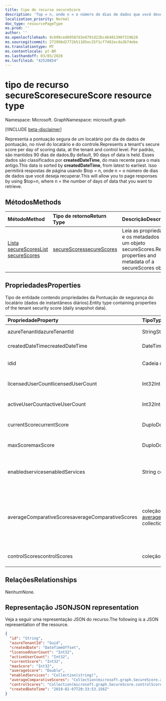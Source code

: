```yaml
---
title: tipo de recurso secureScore
description: 'Top = n, onde n = o número de dias de dados que você deseja recuperar. '
localization_priority: Normal
doc_type: resourcePageType
ms.prod: ''
author: ''
ms.openlocfilehash: 9c699ced69587d3e9791d22bc464013907319620
ms.sourcegitcommit: 272996d2772b51105ec25f1cf7482ecda3b74ebe
ms.translationtype: MT
ms.contentlocale: pt-BR
ms.lasthandoff: 03/05/2020
ms.locfileid: "42520854"
---
```

# <a name="securescore-resource-type"></a><span data-ttu-id="9b7a6-103">tipo de recurso secureScore</span><span class="sxs-lookup"><span data-stu-id="9b7a6-103">secureScore resource type</span></span>

<span data-ttu-id="9b7a6-104">Namespace: Microsoft. Graph</span><span class="sxs-lookup"><span data-stu-id="9b7a6-104">Namespace: microsoft.graph</span></span>

[!INCLUDE [beta-disclaimer](../../includes/beta-disclaimer.md)]

<span data-ttu-id="9b7a6-105">Representa a pontuação segura de um locatário por dia de dados de pontuação, no nível do locatário e do controle.</span><span class="sxs-lookup"><span data-stu-id="9b7a6-105">Represents a tenant's secure score per day of scoring data, at the tenant and control level.</span></span> <span data-ttu-id="9b7a6-106">Por padrão, são mantidos 90 dias de dados.</span><span class="sxs-lookup"><span data-stu-id="9b7a6-106">By default, 90 days of data is held.</span></span> <span data-ttu-id="9b7a6-107">Esses dados são classificados por **createdDateTime**, do mais recente para o mais antigo.</span><span class="sxs-lookup"><span data-stu-id="9b7a6-107">This data is sorted by **createdDateTime**, from latest to earliest.</span></span> <span data-ttu-id="9b7a6-108">Isso permitirá respostas de página usando $top = n, onde n = o número de dias de dados que você deseja recuperar.</span><span class="sxs-lookup"><span data-stu-id="9b7a6-108">This will allow you to page responses by using $top=n, where n = the number of days of data that you want to retrieve.</span></span> 


## <a name="methods"></a><span data-ttu-id="9b7a6-109">Métodos</span><span class="sxs-lookup"><span data-stu-id="9b7a6-109">Methods</span></span>

| <span data-ttu-id="9b7a6-110">Método</span><span class="sxs-lookup"><span data-stu-id="9b7a6-110">Method</span></span>   | <span data-ttu-id="9b7a6-111">Tipo de retorno</span><span class="sxs-lookup"><span data-stu-id="9b7a6-111">Return Type</span></span>|<span data-ttu-id="9b7a6-112">Descrição</span><span class="sxs-lookup"><span data-stu-id="9b7a6-112">Description</span></span>|
|:---------------|:--------|:----------|
|[<span data-ttu-id="9b7a6-113">Lista secureScores</span><span class="sxs-lookup"><span data-stu-id="9b7a6-113">List secureScores</span></span>](../api/securescores-list.md) | [<span data-ttu-id="9b7a6-114">secureScores</span><span class="sxs-lookup"><span data-stu-id="9b7a6-114">secureScores</span></span>](securescores.md) |<span data-ttu-id="9b7a6-115">Leia as propriedades e os metadados de um objeto secureScores.</span><span class="sxs-lookup"><span data-stu-id="9b7a6-115">Read properties and metadata of a secureScores object.</span></span>|


## <a name="properties"></a><span data-ttu-id="9b7a6-116">Propriedades</span><span class="sxs-lookup"><span data-stu-id="9b7a6-116">Properties</span></span>
<span data-ttu-id="9b7a6-117">Tipo de entidade contendo propriedades da Pontuação de segurança do locatário (dados de instantâneos diários).</span><span class="sxs-lookup"><span data-stu-id="9b7a6-117">Entity type containing properties of the tenant security score (daily snapshot data).</span></span>

|<span data-ttu-id="9b7a6-118">Propriedade</span><span class="sxs-lookup"><span data-stu-id="9b7a6-118">Property</span></span> |<span data-ttu-id="9b7a6-119">Tipo</span><span class="sxs-lookup"><span data-stu-id="9b7a6-119">Type</span></span> |<span data-ttu-id="9b7a6-120">Descrição</span><span class="sxs-lookup"><span data-stu-id="9b7a6-120">Description</span></span> |
|:--|:--|:--|
|   <span data-ttu-id="9b7a6-121">azureTenantId</span><span class="sxs-lookup"><span data-stu-id="9b7a6-121">azureTenantId</span></span>   |   <span data-ttu-id="9b7a6-122">String</span><span class="sxs-lookup"><span data-stu-id="9b7a6-122">String</span></span>  |   <span data-ttu-id="9b7a6-123">Cadeia de caracteres GUID para ID do locatário.</span><span class="sxs-lookup"><span data-stu-id="9b7a6-123">GUID string for tenant ID.</span></span>  |
|   <span data-ttu-id="9b7a6-124">createdDateTime</span><span class="sxs-lookup"><span data-stu-id="9b7a6-124">createdDateTime</span></span> |   <span data-ttu-id="9b7a6-125">DateTimeOffset</span><span class="sxs-lookup"><span data-stu-id="9b7a6-125">DateTimeOffset</span></span>  |   <span data-ttu-id="9b7a6-126">A data em que a entidade é criada.</span><span class="sxs-lookup"><span data-stu-id="9b7a6-126">The date when the entity is created.</span></span>  |
|   <span data-ttu-id="9b7a6-127">id</span><span class="sxs-lookup"><span data-stu-id="9b7a6-127">id</span></span>  |   <span data-ttu-id="9b7a6-128">Cadeia de caracteres</span><span class="sxs-lookup"><span data-stu-id="9b7a6-128">String</span></span>  |   <span data-ttu-id="9b7a6-129">Combinação de azureTenantId_createdDateTime.</span><span class="sxs-lookup"><span data-stu-id="9b7a6-129">Combination of azureTenantId_createdDateTime.</span></span>   |
|   <span data-ttu-id="9b7a6-130">licensedUserCount</span><span class="sxs-lookup"><span data-stu-id="9b7a6-130">licensedUserCount</span></span>   |   <span data-ttu-id="9b7a6-131">Int32</span><span class="sxs-lookup"><span data-stu-id="9b7a6-131">Int32</span></span>   |   <span data-ttu-id="9b7a6-132">Contagem de usuários licenciados de um determinado locatário.</span><span class="sxs-lookup"><span data-stu-id="9b7a6-132">Licensed user count of the given tenant.</span></span>    |
|   <span data-ttu-id="9b7a6-133">activeUserCount</span><span class="sxs-lookup"><span data-stu-id="9b7a6-133">activeUserCount</span></span> |   <span data-ttu-id="9b7a6-134">Int32</span><span class="sxs-lookup"><span data-stu-id="9b7a6-134">Int32</span></span>   |   <span data-ttu-id="9b7a6-135">Contagem de usuários ativos de um determinado locatário.</span><span class="sxs-lookup"><span data-stu-id="9b7a6-135">Active user count of the given tenant.</span></span>  |
|   <span data-ttu-id="9b7a6-136">currentScore</span><span class="sxs-lookup"><span data-stu-id="9b7a6-136">currentScore</span></span>    |   <span data-ttu-id="9b7a6-137">Duplo</span><span class="sxs-lookup"><span data-stu-id="9b7a6-137">Double</span></span>  |   <span data-ttu-id="9b7a6-138">Pontuação Obtida de locatário atual em data especificada.</span><span class="sxs-lookup"><span data-stu-id="9b7a6-138">Tenant current attained score on specified date.</span></span>    |
|   <span data-ttu-id="9b7a6-139">maxScore</span><span class="sxs-lookup"><span data-stu-id="9b7a6-139">maxScore</span></span> |  <span data-ttu-id="9b7a6-140">Duplo</span><span class="sxs-lookup"><span data-stu-id="9b7a6-140">Double</span></span>  |   <span data-ttu-id="9b7a6-141">Pontuação máxima possível de locatário na data especificada.</span><span class="sxs-lookup"><span data-stu-id="9b7a6-141">Tenant maximum possible score on specified date.</span></span>    |
|   <span data-ttu-id="9b7a6-142">enabledservices</span><span class="sxs-lookup"><span data-stu-id="9b7a6-142">enabledServices</span></span> |   <span data-ttu-id="9b7a6-143">String collection</span><span class="sxs-lookup"><span data-stu-id="9b7a6-143">String collection</span></span>   |   <span data-ttu-id="9b7a6-144">Serviços fornecidos pela Microsoft para o locatário (por exemplo, Exchange Online, Skype, SharePoint).</span><span class="sxs-lookup"><span data-stu-id="9b7a6-144">Microsoft-provided services for the tenant (for example, Exchange online, Skype, Sharepoint).</span></span>   |
|   <span data-ttu-id="9b7a6-145">averageComparativeScores</span><span class="sxs-lookup"><span data-stu-id="9b7a6-145">averageComparativeScores</span></span> |  <span data-ttu-id="9b7a6-146">coleção [averageComparativeScore](averagecomparativescore.md)</span><span class="sxs-lookup"><span data-stu-id="9b7a6-146">[averageComparativeScore](averagecomparativescore.md) collection</span></span>    |<span data-ttu-id="9b7a6-147">Pontuação média por escopos diferentes (por exemplo, média por setor, média por meio de assentos) e categoria de controle (identidade, dados, dispositivo, aplicativos, infraestrutura) dentro do escopo.</span><span class="sxs-lookup"><span data-stu-id="9b7a6-147">Average score by different scopes (for example, average by industry, average by seating) and control category (Identity, Data, Device, Apps, Infrastructure) within the scope.</span></span> |
|   <span data-ttu-id="9b7a6-148">controlScores</span><span class="sxs-lookup"><span data-stu-id="9b7a6-148">controlScores</span></span> | <span data-ttu-id="9b7a6-149">coleção [controlScore](controlscore.md)</span><span class="sxs-lookup"><span data-stu-id="9b7a6-149">[controlScore](controlscore.md) collection</span></span>  |   <span data-ttu-id="9b7a6-150">Contém pontuações de locatários para um conjunto de controles.</span><span class="sxs-lookup"><span data-stu-id="9b7a6-150">Contains tenant scores for a set of controls.</span></span>   |


## <a name="relationships"></a><span data-ttu-id="9b7a6-151">Relações</span><span class="sxs-lookup"><span data-stu-id="9b7a6-151">Relationships</span></span>

<span data-ttu-id="9b7a6-152">Nenhum</span><span class="sxs-lookup"><span data-stu-id="9b7a6-152">None.</span></span>

## <a name="json-representation"></a><span data-ttu-id="9b7a6-153">Representação JSON</span><span class="sxs-lookup"><span data-stu-id="9b7a6-153">JSON representation</span></span>

<span data-ttu-id="9b7a6-154">Veja a seguir uma representação JSON do recurso.</span><span class="sxs-lookup"><span data-stu-id="9b7a6-154">The following is a JSON representation of the resource.</span></span>

<!-- {
  "blockType": "resource",
  "optionalProperties": [

  ],
  "@odata.type": "microsoft.graph.secureScore"
}-->

```json
{
  "id": "String",
  "azureTenantId": "Guid",
  "createdDate": "DateTimeOffset",
  "licensedUserCount": "Int32",
  "activeUserCount": "Int32",
  "currentScore": "Int32",
  "maxScore": "Int32",
  "averageScore": "Double",
  "enabledServices": "Collection(string)",
  "averageComparativeScores": "Collection(microsoft.graph.SecureScore.averageComparativeScores)",
  "controlScores": "Collection(microsoft.graph.SecureScore.controlScores)",
  "createdDateTime": "2019-02-07T20:33:53.156Z"
}

```


<!--
{
  "type": "#page.annotation",
  "description": "secureScores resource",
  "keywords": "",
  "section": "documentation",
  "tocPath": "",
  "suppressions": []
}
-->

